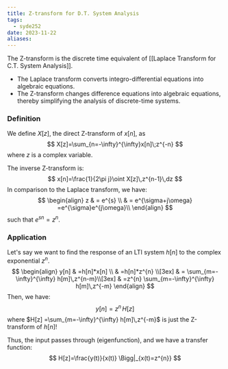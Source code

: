 ```yaml
---
title: Z-transform for D.T. System Analysis
tags:
  - syde252
date: 2023-11-22
aliases:
---
```

The Z-transform is the discrete time equivalent of [[Laplace Transform for C.T. System Analysis]]. 
- The Laplace transform converts integro-differential equations into algebraic equations.
- The Z-transform changes difference equations into algebraic equations, thereby simplifying the analysis of discrete-time systems.

### Definition
We define $X[z]$, the direct Z-transform of $x[n]$, as
$$
X[z]=\sum_{n=-\infty}^{\infty}x[n]\;z^{-n}
$$
where $z$ is a complex variable.

The inverse Z-transform is:
$$
x[n]=\frac{1}{2\pi j}\oint X[z]\,z^{n-1}\,dz
$$
In comparison to the Laplace transform, we have:
$$
\begin{align}
z  & = e^{s}  \\
 & = e^{\sigma+j\omega} =e^{\sigma}e^{j\omega}\\
\end{align}
$$
such that $e^{sn}=z^{n}$.

### Application
Let's say we want to find the response of an LTI system $h[n]$ to the complex exponential $z^{n}$.
$$
\begin{align}
y[n] & =h[n]*x[n] \\
 & =h[n]*z^{n} \\[3ex] 
	 & = \sum_{m=-\infty}^{\infty} h[m]\,z^{n-m}\\[3ex] 
	 & =z^{n} \sum_{m=-\infty}^{\infty} h[m]\,z^{-m}
\end{align}
$$
Then, we have:
$$
y[n] = z^{n}\,H[z]
$$
where $H[z] =\sum_{m=-\infty}^{\infty} h[m]\,z^{-m}$ is just the Z-transform of $h[n]$!

Thus, the input passes through (eigenfunction), and we have a transfer function:
$$
H[z]=\frac{y(t)}{x(t)} \Bigg|_{x(t)=z^{n}}
$$


